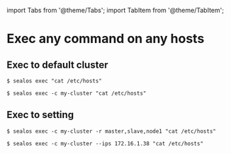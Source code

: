 import Tabs from '@theme/Tabs';
import TabItem from '@theme/TabItem';

# Exec any command on any hosts

## Exec to default cluster

<Tabs groupId="imageNum">
  <TabItem value="single" label="Default" default>

```shell
$ sealos exec "cat /etc/hosts"
```

  </TabItem>
  <TabItem value="multiple" label="Specify cluster">

```shell
$ sealos exec -c my-cluster "cat /etc/hosts"
```

  </TabItem>
</Tabs>

## Exec to setting

<Tabs groupId="image">
  <TabItem value="Role label" label="Role label" default>

```shell
$ sealos exec -c my-cluster -r master,slave,node1 "cat /etc/hosts"
```

  </TabItem>
  <TabItem value="IPS" label="IPS">

```shell
$ sealos exec -c my-cluster --ips 172.16.1.38 "cat /etc/hosts"
```

  </TabItem>
</Tabs>
